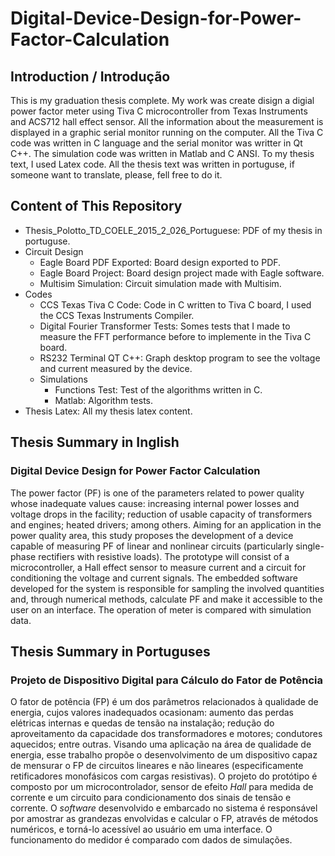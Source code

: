 # Digital-Device-Design-for-Power-Factor-Calculation

## Introduction / Introdução

This is my graduation thesis complete. My work was create disign a digial power factor meter using Tiva C microcontroller from Texas Instruments and ACS712 hall effect sensor. All the information about the measurement is displayed in a graphic serial monitor running on the computer.
All the Tiva C code was written in C language and the serial monitor was writter in Qt C++. The simulation code was written in Matlab and C ANSI.
To my thesis text, I used Latex code. All the thesis text was written in portuguse, if someone want to translate, please, fell free to do it.

## Content of This Repository

* Thesis_Polotto_TD_COELE_2015_2_026_Portuguese: PDF of my thesis in portuguse.
* Circuit Design
  * Eagle Board PDF Exported: Board design exported to PDF.
  * Eagle Board Project: Board design project made with Eagle software.
  * Multisim Simulation: Circuit simulation made with Multisim.
* Codes
  * CCS Texas Tiva C Code: Code in C written to Tiva C board, I used the CCS Texas Instruments Compiler.
  * Digital Fourier Transformer Tests: Somes tests that I made to measure the FFT performance before to implemente in the Tiva C board.
  * RS232 Terminal QT C++: Graph desktop program to see the voltage and current measured by the device. 
  * Simulations
    * Functions Test: Test of the algorithms written in C.
    * Matlab: Algorithm tests.
* Thesis Latex: All my thesis latex content.

## Thesis Summary in Inglish

### Digital Device Design for Power Factor Calculation

The power factor (PF) is one of the parameters related to power quality whose inadequate values cause: increasing internal power losses and voltage drops in the facility; reduction of usable capacity of transformers and engines; heated drivers; among others. Aiming for an application in the power quality area, this study proposes the development of a device capable of measuring PF of linear and nonlinear circuits (particularly single-phase rectifiers with resistive loads). The prototype will consist of a microcontroller, a Hall effect sensor to measure current and a circuit for conditioning the voltage and current signals. The embedded software developed for the system is responsible for sampling the involved quantities and, through numerical methods, calculate PF and make it accessible to the user on an interface. The operation of meter is compared with simulation data.

## Thesis Summary in Portuguses

### Projeto de Dispositivo Digital para Cálculo do Fator de Potência

O fator de potência (FP) é um dos parâmetros relacionados à qualidade de energia, cujos valores inadequados ocasionam: aumento das perdas elétricas internas e quedas de tensão na instalação; redução do aproveitamento da capacidade dos transformadores e motores; condutores aquecidos; entre outras. Visando uma aplicação na área de qualidade de energia, esse trabalho propõe o desenvolvimento de um dispositivo capaz de mensurar o FP de circuitos lineares e não lineares (especificamente retificadores monofásicos com cargas resistivas). O projeto do protótipo é composto por um microcontrolador, sensor de efeito _Hall_ para medida de corrente e um circuito para condicionamento dos sinais de tensão e corrente. O _software_ desenvolvido e embarcado no sistema é responsável por amostrar as grandezas envolvidas e calcular o FP, através de métodos numéricos, e torná-lo acessível ao usuário em uma interface. O funcionamento do medidor é comparado com dados de simulações.